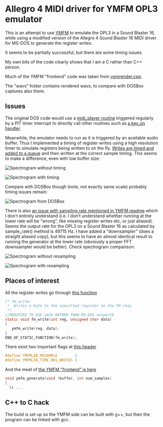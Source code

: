 # Allegro 4 MIDI driver for YMFM OPL3 emulator #

This is an attempt to use [YMFM](https://github.com/aaronsgiles/ymfm/) to emulate the OPL3 in a Sound Blaster 16, while using a modified version of the Allegro 4 Sound Blaster 16 MIDI driver for MS-DOS to generate the register writes.

It seems to be partially successful, but there are some timing issues.

My own bits of the code clearly shows that I am a C rather than C++ person.

Much of the YMFM "frontend" code was taken from [vgmrender.cpp](https://github.com/aaronsgiles/ymfm/blob/ef21f08a16f44b005c9ace5f8f44ae6f95dbf3f0/examples/vgmrender/vgmrender.cpp).

The "wavs" folder contains rendered wavs, to compare with DOSBox captures also there.

## Issues ##

The original DOS code would use a [midi_player routine](https://github.com/msikma/allegro-4.2.2-xc/blob/ecd87af7f43f9e08f49acc78f4901c39221dbab5/src/midi.c#L897) triggered regularly by a PIT timer interrupt to directly call other routines such as [a key_on handler](https://github.com/kdrnic/al4_ymfm_midi/blob/c784c03fee79bcf291c2b275743ef059be8392f5/src/kdr_adlib.c#L525).

Meanwhile, the emulator needs to run as it is triggered by an available audio buffer. Thus I implemented a timing of register writes using a high resolution timer to simulate registers being written to on the fly. [Writes are timed and added to a queue](https://github.com/kdrnic/al4_ymfm_midi/blob/c784c03fee79bcf291c2b275743ef059be8392f5/ymfm/ymfm_lib.cpp#L321) and then written at the correct sample timing. This seems to make a difference, even with low buffer size:

![Spectrogram without timing](https://github.com/kdrnic/al4_ymfm_midi/blob/c784c03fee79bcf291c2b275743ef059be8392f5/wavs/endless.wav.png?raw=true "Without timing")

![Spectrogram with timing](https://github.com/kdrnic/al4_ymfm_midi/blob/c784c03fee79bcf291c2b275743ef059be8392f5/wavs/endless_time.wav.png?raw=true "With timing")

Compare with DOSBox though (note, not exactly same scale) probably timing issues remain:

![Spectrogram from DOSBox](https://github.com/kdrnic/al4_ymfm_midi/blob/c784c03fee79bcf291c2b275743ef059be8392f5/wavs/endless_dosbox.wav.png?raw=true "From DOSBox")

There is also [an issue with sampling rate mentioned in YMFM readme](https://github.com/aaronsgiles/ymfm/blob/ef21f08a16f44b005c9ace5f8f44ae6f95dbf3f0/README.md#clocking) which I don't entirely understand (i.e. I don't understand whether running at the lower rate will be "wrong", like missing register writes etc, or just aliased). Seems the output rate for the OPL3 on a Sound Blaster 16 as calculated by sample_rate() method is 49715 Hz. I have added a "downsampler" (does a straight aliased copy), but this seems to have an almost identical result to running the generator at the lower rate (obviously a proper FFT downsampler would be better). Check spectrogram comparison:

![Spectrogram without resampling](https://github.com/kdrnic/al4_ymfm_midi/blob/c784c03fee79bcf291c2b275743ef059be8392f5/wavs/endless_time.wav.png?raw=true "Without resampling")

![Spectrogram with resampling](https://github.com/kdrnic/al4_ymfm_midi/blob/c784c03fee79bcf291c2b275743ef059be8392f5/wavs/endless_rsmpl_time.wav.png?raw=true "With resampling")

## Places of interest ##

All the register writes go through [this function](https://github.com/kdrnic/al4_ymfm_midi/blob/c784c03fee79bcf291c2b275743ef059be8392f5/src/kdr_adlib.c#L243)
```c
/* fm_write:
 *  Writes a byte to the specified register on the FM chip.
 */
//MODIFIED TO USE ymfm RATHER THAN MS-DOS outportb
static void fm_write(int reg, unsigned char data)
{
   ymfm_write(reg, data);
}
END_OF_STATIC_FUNCTION(fm_write);
```

There exist two important flags at [this header](https://github.com/kdrnic/al4_ymfm_midi/blob/c784c03fee79bcf291c2b275743ef059be8392f5/src/ymfm_lib.h#L6)
```c
#define YMFMLIB_RESAMPLE        1
#define YMFMLIB_TIME_REG_WRITES 1
```

And the meat of [the YMFM "frontend" is here](https://github.com/kdrnic/al4_ymfm_midi/blob/c784c03fee79bcf291c2b275743ef059be8392f5/ymfm/ymfm_lib.cpp#L329)
```cpp
void ymfm_generate(void *buffer, int num_samples)
{
  \\ ...
```

## C++ to C hack ##

The build is set up so the YMFM side can be built with g++, but then the program can be linked with gcc.
